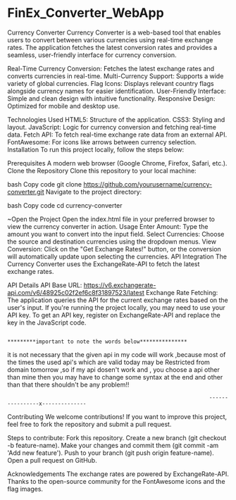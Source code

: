 # FinEx_Converter_WebApp
Currency Converter
Currency Converter is a web-based tool that enables users to convert between various currencies using real-time exchange rates. The application fetches the latest conversion rates and provides a seamless, user-friendly interface for currency conversion.


Real-Time Currency Conversion: Fetches the latest exchange rates and converts currencies in real-time.
Multi-Currency Support: Supports a wide variety of global currencies.
Flag Icons: Displays relevant country flags alongside currency names for easier identification.
User-Friendly Interface: Simple and clean design with intuitive functionality.
Responsive Design: Optimized for mobile and desktop use.

Technologies Used
HTML5: Structure of the application.
CSS3: Styling and layout.
JavaScript: Logic for currency conversion and fetching real-time data.
Fetch API: To fetch real-time exchange rate data from an external API.
FontAwesome: For icons like arrows between currency selection.
Installation
To run this project locally, follow the steps below:

Prerequisites
A modern web browser (Google Chrome, Firefox, Safari, etc.).
Clone the Repository
Clone this repository to your local machine:

bash
Copy code
git clone https://github.com/yourusername/currency-converter.git
Navigate to the project directory:

bash
Copy code
cd currency-converter

~Open the Project
Open the index.html file in your preferred browser to view the currency converter in action.
Usage
Enter Amount: Type the amount you want to convert into the input field.
Select Currencies: Choose the source and destination currencies using the dropdown menus.
View Conversion: Click on the "Get Exchange Rates!" button, or the conversion will automatically update upon selecting the currencies.
API Integration
The Currency Converter uses the ExchangeRate-API to fetch the latest exchange rates.

API Details
API Base URL: https://v6.exchangerate-api.com/v6/48925c02f2ef6c8f31897523/latest
Exchange Rate Fetching: The application queries the API for the current exchange rates based on the user's input.
If you're running the project locally, you may need to use your API key. To get an API key, register on ExchangeRate-API and replace the key in the JavaScript code.

                                                         *********important to note the words below***************
it is not necessary that the given api in my code will work ,because most of the times the used api's which are valid today may be Restricted from domain tomorrow ,so if my api dosen't work and , you choose a api  other than mine then you may have to change some syntax  at the end and other than that  there shouldn't be any problem!!
                                
                                                                    
                                                                    ----------------x--------------
                                                                    


                                                                    
                                                                    
Contributing
We welcome contributions! If you want to improve this project, feel free to fork the repository and submit a pull request.

Steps to contribute:
Fork this repository.
Create a new branch (git checkout -b feature-name).
Make your changes and commit them (git commit -am 'Add new feature').
Push to your branch (git push origin feature-name).
Open a pull request on GitHub.

Acknowledgements
The exchange rates are powered by ExchangeRate-API.
Thanks to the open-source community for the FontAwesome icons and the flag images.







